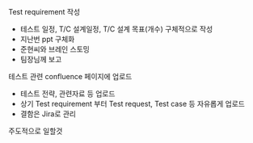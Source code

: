 Test requirement 작성
- 테스트 일정, T/C 설계일정, T/C 설계 목표(개수) 구체적으로 작성
- 지난번 ppt 구체화
- 준현씨와 브레인 스토밍
- 팀장님께 보고

테스트 관련 confluence 페이지에 업로드
- 테스트 전략, 관련자료 등 업로드
- 상기 Test requirement 부터 Test request, Test case 등 자유롭게 업로드
- 결함은 Jira로 관리

주도적으로 일할것